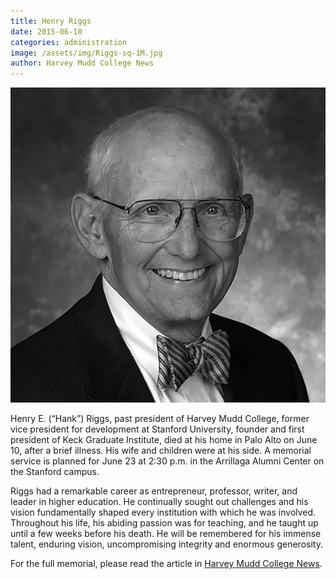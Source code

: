 ```yaml
---
title: Henry Riggs
date: 2015-06-10
categories: administration
image: /assets/img/Riggs-sq-1M.jpg
author: Harvey Mudd College News
---
```

![Henry Riggs](/assets/img/Riggs-sq-1M.jpg)

Henry E. (“Hank”) Riggs, past president of Harvey Mudd College, former vice president for development at Stanford University, founder and first president of Keck Graduate Institute, died at his home in Palo Alto on June 10, after a brief illness. His wife and children were at his side. A memorial service is planned for June 23 at 2:30 p.m. in the Arrillaga Alumni Center on the Stanford campus.

Riggs had a remarkable career as entrepreneur, professor, writer, and leader in higher education. He continually sought out challenges and his vision fundamentally shaped every institution with which he was involved. Throughout his life, his abiding passion was for teaching, and he taught up until a few weeks before his death. He will be remembered for his immense talent, enduring vision, uncompromising integrity and enormous generosity.

For the full memorial, please read the article in [Harvey Mudd College News](https://www.hmc.edu/about-hmc/2015/06/16/henry-riggs-third-harvey-mudd-college-president-dies/).

